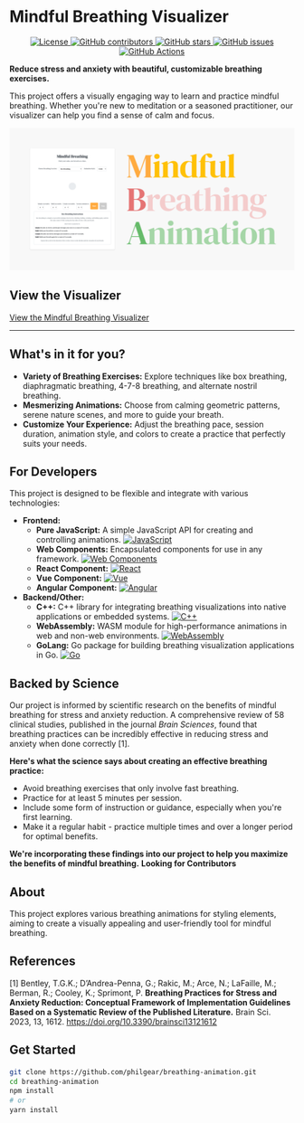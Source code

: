 # Mindful Breathing Visualizer

<p align="center">
  <a href="https://creativecommons.org/licenses/by/4.0/">
    <img src="https://img.shields.io/badge/License-CC_BY_4.0-lightgrey.svg" alt="License">
  </a>
  <a href="https://github.com/philgear/breathing-animation/graphs/contributors">
    <img src="https://img.shields.io/github/contributors/philgear/breathing-animation.svg" alt="GitHub contributors">
  </a>
  <a href="https://github.com/philgear/breathing-animation/stargazers">
    <img src="https://img.shields.io/github/stars/philgear/breathing-animation.svg" alt="GitHub stars">
  </a>
  <a href="https://github.com/philgear/breathing-animation/issues">
    <img src="https://img.shields.io/github/issues/philgear/breathing-animation.svg" alt="GitHub issues">
  </a>
  <a href="https://github.com/philgear/breathing-animation/actions">
    <img src="https://github.com/philgear/breathing-animation/workflows/Deploy%20static%20content%20to%20Pages/badge.svg" alt="GitHub Actions">
  </a>
</p>

**Reduce stress and anxiety with beautiful, customizable breathing exercises.**

This project offers a visually engaging way to learn and practice mindful breathing. Whether you're new to meditation or a seasoned practitioner, our visualizer can help you find a sense of calm and focus.

![Mindful Breathing Visualizer](breathing-animation/docs/screenshots/1.0.0/github-social-preview.png)

## View the Visualizer

[View the Mindful Breathing Visualizer](https://philgear.github.io/breathing-animation/)

---

## What's in it for you?

*   **Variety of Breathing Exercises:** Explore techniques like box breathing, diaphragmatic breathing, 4-7-8 breathing, and alternate nostril breathing.
*   **Mesmerizing Animations:**  Choose from calming geometric patterns, serene nature scenes, and more to guide your breath.
*   **Customize Your Experience:**  Adjust the breathing pace, session duration, animation style, and colors to create a practice that perfectly suits your needs.

## For Developers

This project is designed to be flexible and integrate with various technologies:

*   **Frontend:**
    *   **Pure JavaScript:** A simple JavaScript API for creating and controlling animations. [![JavaScript](https://img.shields.io/badge/JavaScript-ES6%2B%20Mastery-steelblue?logo=javascript&style=flat)](docs/js/index.html)
    *   **Web Components:** Encapsulated components for use in any framework. [![Web Components](https://img.shields.io/badge/Web%20Components-Encapsulated%20Components-steelblue?logo=webcomponents.org&style=flat)](link-to-web-component-examples)
    *   **React Component:** [![React](https://img.shields.io/badge/React-Component-steelblue?logo=react&style=flat)](link-to-react-npm)
    *   **Vue Component:** [![Vue](https://img.shields.io/badge/Vue-Component-steelblue?logo=vue.js&style=flat)](link-to-vue-npm)
    *   **Angular Component:** [![Angular](https://img.shields.io/badge/Angular-Component-steelblue?logo=angular&style=flat)](link-to-angular-npm)
*   **Backend/Other:**
    *   **C++:**  C++ library for integrating breathing visualizations into native applications or embedded systems. [![C++](https://img.shields.io/badge/C++-Library-steelblue?logo=c%2B%2B&style=flat)](link-to-cpp-examples)
    *   **WebAssembly:**  WASM module for high-performance animations in web and non-web environments. [![WebAssembly](https://img.shields.io/badge/WebAssembly-Module-steelblue?logo=webassembly&style=flat)](link-to-wasm-docs)
    *   **GoLang:** Go package for building breathing visualization applications in Go. [![Go](https://img.shields.io/badge/Go-Package-steelblue?logo=go&style=flat)](link-to-golang-docs)

## Backed by Science

Our project is informed by scientific research on the benefits of mindful breathing for stress and anxiety reduction. A comprehensive review of 58 clinical studies, published in the journal *Brain Sciences*, found that breathing practices can be incredibly effective in reducing stress and anxiety when done correctly [1]. 

**Here's what the science says about creating an effective breathing practice:**

*   Avoid breathing exercises that only involve fast breathing.
*   Practice for at least 5 minutes per session.
*   Include some form of instruction or guidance, especially when you're first learning.
*   Make it a regular habit - practice multiple times and over a longer period for optimal benefits.

**We're incorporating these findings into our project to help you maximize the benefits of mindful breathing.**
**Looking for Contributors**

## About

This project explores various breathing animations for styling elements, aiming to create a visually appealing and user-friendly tool for mindful breathing. 

## References

[1] Bentley, T.G.K.; D’Andrea-Penna, G.; Rakic, M.; Arce, N.; LaFaille, M.; Berman, R.; Cooley, K.; Sprimont, P. **Breathing Practices for Stress and Anxiety Reduction: Conceptual Framework of Implementation Guidelines Based on a Systematic Review of the Published Literature.** Brain Sci. 2023, 13, 1612. https://doi.org/10.3390/brainsci13121612

## Get Started

```bash
git clone https://github.com/philgear/breathing-animation.git
cd breathing-animation
npm install 
# or 
yarn install
```